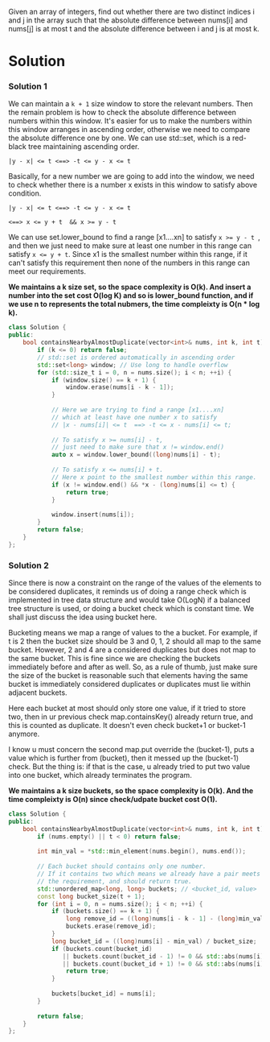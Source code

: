 Given an array of integers, find out whether there are two distinct indices i and j in the array such that the absolute difference between nums[i] and nums[j] is at most t and the absolute difference between i and j is at most k.


# Solution
  

### Solution 1

We can maintain a ```k + 1``` size window to store the relevant numbers. Then the remain problem is how to check the absolute difference between numbers within this window. It's easier for us to make the numbers within this window arranges in ascending order, otherwise we need to compare the absolute difference one by one. We can use std::set, which is a red-black tree maintaining ascending order. 
  
```
|y - x| <= t <==> -t <= y - x <= t
```  
  
Basically, for a new number we are going to add into the window, we need to check whether there is a number x exists in this window to satisfy above condition.
  
```
|y - x| <= t <==> -t <= y - x <= t 

<==> x <= y + t  && x >= y - t 
```    

We can use set.lower_bound to find a range [x1....xn] to satisfy  ```x >= y - t ```, and then we just need to make sure at least one number in this range can satisfy ```x <= y + t```. Since x1 is the smallest number within this range, if it can't satisfy this requirement then none of the numbers in this range can meet our requirements.   
  
  
__We maintains a k size set, so the space complexity is O(k). And insert a number into the set cost O(log K) and so is lower_bound function, and if we use n to represents the total nubmers, the time compleixty is O(n * log k).__
  
```cpp  
class Solution {
public:
    bool containsNearbyAlmostDuplicate(vector<int>& nums, int k, int t) {
        if (k <= 0) return false;
        // std::set is ordered automatically in ascending order
        std::set<long> window; // Use long to handle overflow
        for (std::size_t i = 0, n = nums.size(); i < n; ++i) {
            if (window.size() == k + 1) {
                window.erase(nums[i - k - 1]);
            }
            
            // Here we are trying to find a range [x1....xn]
            // which at least have one number x to satisfy
            // |x - nums[i]| <= t  ==> -t <= x - nums[i] <= t;
            
            // To satisfy x >= nums[i] - t, 
            // just need to make sure that x != window.end()
            auto x = window.lower_bound((long)nums[i] - t);
            
            // To satisfy x <= nums[i] + t.
            // Here x point to the smallest number within this range.
            if (x != window.end() && *x - (long)nums[i] <= t) {
                return true;
            }
            
            window.insert(nums[i]);
        }
        return false;
    }
};
```

### Solution 2


Since there is now a constraint on the range of the values of the elements to be considered duplicates, it reminds us of doing a range check which is implemented in tree data structure and would take O(LogN) if a balanced tree structure is used, or doing a bucket check which is constant time. We shall just discuss the idea using bucket here.

Bucketing means we map a range of values to the a bucket. For example, if t is 2 then the bucket size should be 3 and  0, 1, 2 should all map to the same bucket. However, 2 and 4 are a considered duplicates but does not map to the same bucket. This is fine since we are checking the buckets immediately before and after as well. So, as a rule of thumb, just make sure the size of the bucket is reasonable such that elements having the same bucket is immediately considered duplicates or duplicates must lie within adjacent buckets. 


Here each bucket at most should only store one value, if it tried to store two, then in ur previous check map.containsKey() already return true, and this is counted as duplicate. It doesn't even check bucket+1 or bucket-1 anymore.

I know u must concern the second map.put override the (bucket-1), puts a value which is further from (bucket), then it messed up the (bucket-1) check. But the thing is: if that is the case, u already tried to put two value into one bucket, which already terminates the program.

__We maintains a k size buckets, so the space complexity is O(k). And the time compleixty is O(n) since check/udpate bucket cost O(1).__

```cpp
class Solution {
public:
    bool containsNearbyAlmostDuplicate(vector<int>& nums, int k, int t) {
        if (nums.empty() || t < 0) return false;
        
        int min_val = *std::min_element(nums.begin(), nums.end());
        
        // Each bucket should contains only one number.
        // If it contains two which means we already have a pair meets
        // the requirement, and should return true.
        std::unordered_map<long, long> buckets; // <bucket_id, value>
        const long bucket_size(t + 1);
        for (int i = 0, n = nums.size(); i < n; ++i) {
            if (buckets.size() == k + 1) {
                long remove_id = ((long)nums[i - k - 1] - (long)min_val) / bucket_size;
                buckets.erase(remove_id);
            }
            long bucket_id = ((long)nums[i] - min_val) / bucket_size;
            if (buckets.count(bucket_id)
               || buckets.count(bucket_id - 1) != 0 && std::abs(nums[i] - buckets[bucket_id - 1]) <= t
               || buckets.count(bucket_id + 1) != 0 && std::abs(nums[i] - buckets[bucket_id + 1]) <= t) {
                return true;
            }
            
            buckets[bucket_id] = nums[i];
        }
        
        return false;
    }
};
```
